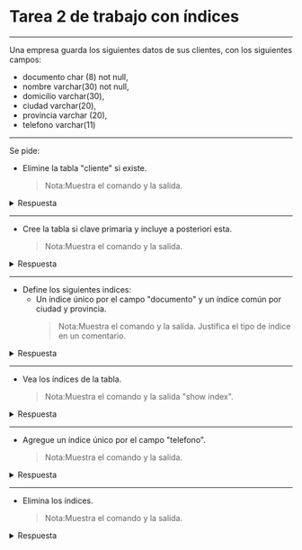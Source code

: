 # Tarea 2 de trabajo con índices
---
Una empresa guarda los siguientes datos de sus clientes, con los siguientes campos:

- documento char (8) not null,
- nombre varchar(30) not null,
- domicilio varchar(30),
- ciudad varchar(20),
- provincia varchar (20),
- telefono varchar(11)
---
Se pide:

- Elimine la tabla "cliente" si existe.
  > Nota:Muestra el comando y la salida.
<details>
<summary>Respuesta</summary>
  
```sql
DROP TABLE IF EXISTS cliente;
```
![image](https://github.com/user-attachments/assets/e6ed74f3-fe73-471a-a986-43091043a8e1)

   </details>


---

- Cree la tabla si clave primaria y incluye a posteriori esta.
  > Nota:Muestra el comando y la salida.
<details>
<summary>Respuesta</summary>  
  
```sql
CREATE TABLE cliente (
  documento CHAR(8)   NOT NULL,
  nombre    VARCHAR(30) NOT NULL,
  domicilio VARCHAR(30),
  ciudad    VARCHAR(20),
  provincia VARCHAR(20),
  telefono  VARCHAR(11)
) ENGINE=InnoDB;
```
![image](https://github.com/user-attachments/assets/ee498bc7-7601-4f76-8e09-3469c45c6b18)
```sql
ALTER TABLE cliente
  ADD PRIMARY KEY (documento);
```
![image](https://github.com/user-attachments/assets/900d4cd9-a47f-43e8-8b46-785dda17cea4)

   </details>
   
---   
- Define los siguientes indices:
  - Un índice único por el campo "documento" y un índice común por ciudad y provincia.
    >Nota:Muestra el comando y la salida. Justifica el tipo de indice en un comentario.
<details>
<summary>Respuesta</summary>  
  
```sql
CREATE UNIQUE INDEX idx_documento ON cliente(documento);
```
![image](https://github.com/user-attachments/assets/03ffb4f2-e291-41b8-83c1-8c82bd24b755)
```sql
CREATE INDEX idx_ciudad_provincia ON cliente(ciudad, provincia);
```
![image](https://github.com/user-attachments/assets/af6203b1-9d71-47ec-af26-78a76fced067)
```sql
-- Justificación:
-- UNIQUE INDEX evita que dos clientes tengan el mismo documento.
-- INDEX acelera las búsquedas por ciudad y provincia sin impedir duplicados.
```
</details>

---
- Vea los índices de la tabla.
  > Nota:Muestra el comando y la salida "show index".
<details>
<summary>Respuesta</summary>  
  
```sql
SHOW INDEX FROM cliente;
```
![image](https://github.com/user-attachments/assets/40c58e63-fc86-4d01-9056-4687971de908)


</details>


---

- Agregue un índice único por el campo "telefono".
  > Nota:Muestra el comando y la salida.
<details>
<summary>Respuesta</summary>
  
```sql
CREATE UNIQUE INDEX idx_telefono ON cliente(telefono);
```
![image](https://github.com/user-attachments/assets/38fa9f10-0b0c-4e3e-be2b-babbee80885c)


</details> 


--- 

- Elimina los índices.
  > Nota:Muestra el comando y la salida.
<details>
<summary>Respuesta</summary>
  
```sql
DROP INDEX idx_documento ON cliente;
DROP INDEX idx_ciudad_provincia ON cliente;
DROP INDEX idx_telefono ON cliente;
```
![image](https://github.com/user-attachments/assets/b8cc9660-825c-472a-89ab-fbc6c8e921f6)

```sql
--Verificación de la elmiminación
SHOW INDEX FROM cliente;
```
![image](https://github.com/user-attachments/assets/ec5b911d-0341-46f2-b206-c91a33e5e911)

   </details>
